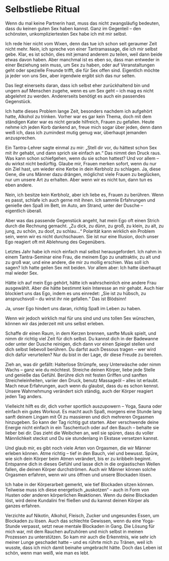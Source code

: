 # Selbstliebe Ritual

Wenn du mal keine Partnerin hast, muss das nicht zwangsläufig bedeuten, dass du keinen guten Sex haben kannst. Ganz im Gegenteil – den schönsten, unkompliziertesten Sex habe ich mit mir selbst.

Ich rede hier nicht vom Wixen, denn das tue ich schon seit geraumer Zeit nicht mehr. Nein, ich spreche von einer Tantramassage, die ich mir selbst gebe. Klar, es ist schön, dies mit jemand anderem zu teilen, weil dann beide etwas davon haben. Aber manchmal ist es eben so, dass man entweder in einer Beziehung sein muss, um Sex zu haben, oder auf Veranstaltungen geht oder spezielle Freunde trifft, die für Sex offen sind. Eigentlich möchte ja jeder von uns Sex, aber irgendwie ergibt sich das nur selten.

Das liegt einerseits daran, dass ich selbst eher zurückhaltend bin und ungern auf Menschen zugehe, wenn es um Sex geht – ich mag es nicht abgelehnt zu werden. Andererseits benötigt es auch ein passendes Gegenstück.

Ich hatte dieses Problem lange Zeit, besonders nachdem ich aufgehört hatte, Alkohol zu trinken. Vorher war es gar kein Thema, doch mit dem ständigen Kater war es nicht gerade hilfreich, Frauen zu gefallen. Heute nehme ich jeden Korb dankend an, freue mich sogar über jeden, denn dann weiß ich, dass ich zumindest mutig genug war, überhaupt jemanden anzusprechen.

Ein Tantra-Lehrer sagte einmal zu mir: „Stell dir vor, du hättest schon Sex mit ihr gehabt, und dann sprich sie einfach an.“ Das nimmt den Druck raus. Was kann schon schiefgehen, wenn du sie schon hattest? Und vor allem – du wirkst nicht bedürftig. Glaube mir, Frauen merken sofort, wenn du nur ein Ziel hast, um wieder eine Kerbe in dein Kerbholz zu schlagen. Ja, diese Gene, die uns Männer dazu drängen, möglichst viele Frauen zu beglücken, nur um unsere Art zu erhalten. Aber wenn wir es nicht tun, dann tun es eben andere.

Nein, ich besitze kein Kerbholz, aber ich liebe es, Frauen zu berühren. Wenn es passt, schlafe ich auch gerne mit ihnen. Ich sammle Erfahrungen und genieße den Spaß im Bett, im Auto, am Strand, unter der Dusche – eigentlich überall.

Aber was das passende Gegenstück angeht, hat mein Ego oft einen Strich durch die Rechnung gemacht. „Zu dick, zu dünn, zu groß, zu klein, zu alt, zu jung, zu schön, zu doof, zu schlau…“ Polarität kann wirklich ein Problem sein, wenn wir es nicht durchschauen. Sie ist nur eine Illusion, doch unser Ego reagiert oft mit Ablehnung des Gegenübers.

Letztes Jahr habe ich mich einfach mal selbst herausgefordert. Ich nahm in einem Tantra-Seminar eine Frau, die meinem Ego zu unattraktiv, zu alt und zu groß war, und eine andere, die mir zu mollig erschien. Was soll ich sagen? Ich hatte geilen Sex mit beiden. Vor allem aber: Ich hatte überhaupt mal wieder Sex.

Hätte ich auf mein Ego gehört, hätte ich wahrscheinlich eine andere Frau ausgewählt. Aber die hätte bestimmt kein Interesse an mir gehabt. Auch hier blockiert uns das Ego, indem es uns einredet: „Sie ist zu hübsch, zu anspruchsvoll – du wirst ihr nie gefallen.“ Das ist Blödsinn!

Ja, unser Ego hindert uns daran, richtig Spaß im Leben zu haben.

Wenn wir jedoch wirklich mal für uns sind und uns tollen Sex wünschen, können wir das jederzeit mit uns selbst erleben.

Schaffe dir einen Raum, in dem Kerzen brennen, sanfte Musik spielt, und nimm dir richtig viel Zeit für dich selbst. Du kannst dich in der Badewanne oder unter der Dusche reinigen, dich dann vor einen Spiegel stellen und dich selbst liebevoll berühren. Du darfst auch Dessous tragen – wer wird dich dafür verurteilen? Nur du bist in der Lage, dir diese Freude zu bereiten.

Zieh an, was dir gefällt: Halterlose Strümpfe, sexy Unterwäsche oder nimm Wachs – ganz wie du möchtest. Streiche deinen Körper, liebe jede Stelle und genieße das Gefühl. Berühre dich mit festen Griffen und sanften Streicheleinheiten, variier den Druck, benutz Massageöl – alles ist erlaubt. Mach neue Erfahrungen, auch wenn du glaubst, dass du es schon kennst. Unsere Wahrnehmung verändert sich ständig, auch der Körper reagiert jeden Tag anders.

Vielleicht hilft es dir, dich vorher sportlich auszupowern – Yoga, Sauna oder einfach ein gutes Workout. Es macht auch Spaß, morgens eine Stunde lang sanft deinem Lingam mit Öl zu massieren und dich mehreren Orgasmen hinzugeben. So kann der Tag richtig gut starten. Aber verschwende deine Energie nicht einfach in ein Taschentuch oder auf den Bauch – behalte sie lieber bei dir. Das zieht die Weibchen an, weil sie spüren, dass du voller Männlichkeit steckst und Du sie stundenlang in Ekstase versetzen kannst.

Und glaub mir, es gibt noch viele Arten von Orgasmen, die wir Männer erleben können. Atme richtig – tief in den Bauch, viel und bewusst. Spüre, wie sich dein Körper beim Atmen verändert, bis er zu kribbeln beginnt. Entspanne dich in dieses Gefühl und lasse dich in die orgiastischen Wellen fallen, die deinen Körper durchströmen. Auch wir Männer können solche Orgasmen erfahren, wenn wir uns öffnen und unsere Blockaden lösen.

Ich habe in der Körperarbeit gemerkt, wie tief Blockaden sitzen können. Teilweise muss ich diese energetisch „auskotzen“ – auch in Form von Husten oder anderen körperlichen Reaktionen. Wenn du deine Blockaden löst, wird deine Kundalini frei fließen und du kannst deinen Körper als ganzes erfahren.

Verzichte auf Nikotin, Alkohol, Fleisch, Zucker und ungesundes Essen, um Blockaden zu lösen. Auch das schlechte Gewissen, wenn du eine Yoga-Stunde verpasst, setzt neue mentale Blockaden in Gang. Die Lösung für mich war, mit dem Rauchen aufzuhören und mich selbst in meinen Prozessen zu unterstützen. So kam mir auch die Erkenntnis, wie sehr ich meiner Lunge geschadet hatte – und es rührte mich zu Tränen, weil ich wusste, dass ich mich damit beinahe umgebracht hätte. Doch das Leben ist schön, wenn man weiß, wie man es lebt.